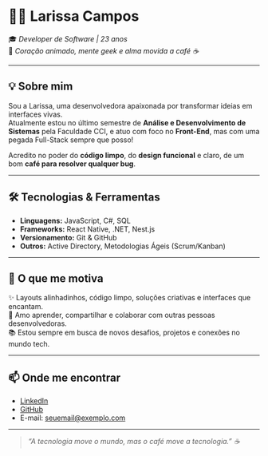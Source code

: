 # 👩‍💻 Larissa Campos

🎓 *Developer de Software | 23 anos*  
💜 *Coração animado, mente geek e alma movida a café ☕*

---

## 💡 Sobre mim

Sou a Larissa, uma desenvolvedora apaixonada por transformar ideias em interfaces vivas.  
Atualmente estou no último semestre de **Análise e Desenvolvimento de Sistemas** pela Faculdade CCI, e atuo com foco no **Front-End**, mas com uma pegada Full-Stack sempre que posso!

Acredito no poder do **código limpo**, do **design funcional** e claro, de um bom **café para resolver qualquer bug**.

---

## 🛠️ Tecnologias & Ferramentas

- **Linguagens:** JavaScript, C#, SQL  
- **Frameworks:** React Native, .NET, Nest.js  
- **Versionamento:** Git & GitHub  
- **Outros:** Active Directory, Metodologias Ágeis (Scrum/Kanban)

---

## 🚀 O que me motiva

✨ Layouts alinhadinhos, código limpo, soluções criativas e interfaces que encantam.  
💬 Amo aprender, compartilhar e colaborar com outras pessoas desenvolvedoras.  
📚 Estou sempre em busca de novos desafios, projetos e conexões no mundo tech.

---

## 📫 Onde me encontrar

- [LinkedIn](https://www.linkedin.com/in/larecampos)  
- [GitHub](https://github.com/pfvlare)  
- E-mail: seuemail@exemplo.com

---

> *“A tecnologia move o mundo, mas o café move a tecnologia.” ☕*


